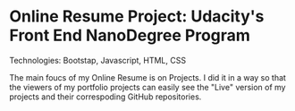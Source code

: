 # Online Resume Project: Udacity's Front End NanoDegree Program

Technologies: Bootstap, Javascript, HTML, CSS

The main foucs of my Online Resume is on Projects. I did it in a way so that the viewers of my portfolio projects can easily see the "Live" version of my projects and their correspoding GitHub repositories.
